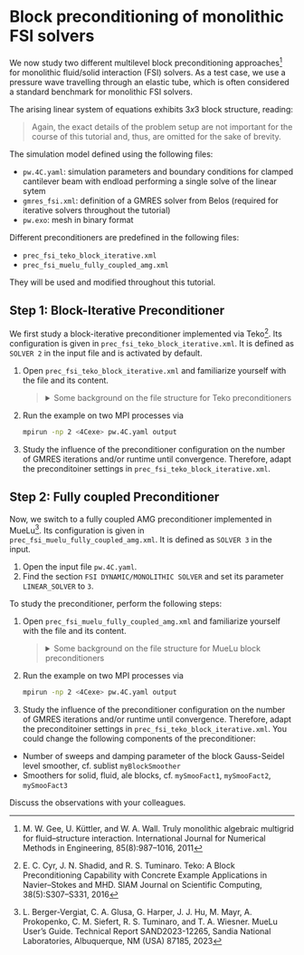 # Block preconditioning of monolithic FSI solvers

We now study two different multilevel block preconditioning approaches[^1] for monolithic fluid/solid interaction (FSI) solvers.
As a test case, we use a pressure wave travelling through an elastic tube, which is often considered a standard benchmark for monolithic FSI solvers.

The arising linear system of equations exhibits $3x3$ block structure, reading:

> Again, the exact details of the problem setup are not important for the course of this tutorial
and, thus, are omitted for the sake of brevity.

The simulation model defined using the following files:

- `pw.4C.yaml`: simulation parameters and boundary conditions for clamped cantilever beam with endload performing a single solve of the linear sytem
- `gmres_fsi.xml`: definition of a GMRES solver from Belos (required for iterative solvers throughout the tutorial)
- `pw.exo`: mesh in binary format

Different preconditioners are predefined in the following files:

- `prec_fsi_teko_block_iterative.xml`
- `prec_fsi_muelu_fully_coupled_amg.xml`

They will be used and modified throughout this tutorial.

## Step 1: Block-Iterative Preconditioner

We first study a block-iterative preconditioner implemented via Teko[^2]. Its configuration is given in `prec_fsi_teko_block_iterative.xml`. It is defined as `SOLVER 2` in the input file and is activated by default.

1. Open `prec_fsi_teko_block_iterative.xml` and familiarize yourself with the file and its content.
   ><details>
   ><summary>Some background on the file structure for Teko preconditioners</summary>
   >
   >The list `Preconditioner` defines the overall layout of the block preconditioner:
   >
   >```xml
   ><ParameterList name="Preconditioner">
   >  <Parameter name="Type" type="string" value="Block Gauss-Seidel"/>
   >  <Parameter name="Use Upper Triangle" type="bool" value="false"/>
   >  <Parameter name="Inverse Type 1" type="string" value="Inverse1"/>
   >  <Parameter name="Inverse Type 2" type="string" value="Inverse2"/>
   >  <Parameter name="Inverse Type 3" type="string" value="Inverse3"/>
   ></ParameterList>
   >```
   >
   >In this case, it selects a `Block Gauss-Seidel` approach. Furthermore, it specifies names of lists (`Inverse1`, `Inverse2`, `Inverse3`) provide details on how to approximate the necessary block inverses of the first, second, and third block within the 3x3 block system.
   >
   >Then, an approximate inversion of each block is specified in their own sublists. For the solid block (`Inverse1`), this reads:
   >
   >```xml
   ><!-- ===========  SINGLE FIELD PRECONDITIONER FOR SOLID ================ -->
   ><ParameterList name="Inverse1">
   >  <Parameter name="Type" type="string" value="MueLu"/>
   >  <Parameter name="multigrid algorithm" type="string" value="sa"/>
   >  <Parameter name="verbosity" type="string" value="None"/>
   >  <Parameter name="coarse: max size" type="int" value="200"/>
   >  <Parameter name="smoother: type" type="string" value="CHEBYSHEV"/>
   >  <ParameterList name="smoother: params">
   >    <Parameter name="chebyshev: degree" type="int" value="2"/>
   >    <Parameter name="chebyshev: min eigenvalue" type="double" value="1.0"/>
   >    <Parameter name="chebyshev: zero starting solution" type="bool" value="true"/>
   >  </ParameterList>
   ></ParameterList>
   >```
   >
   >It uses `MueLu` with an `sa` (smoothed aggregation) algebraic multigrid scheme and provides all other paramters to properly define a MueLu hierharchy. **Note:** This part might look familiar, as it just resembles a "standard" MueLu xml file as you have already seen it in the first part of this turorial, where we have used MueLu for a solid mechanics problem.
   >
   >Analogously, sublists `Inverse2` and `Inverse3` define approximate inversions for the fluid and ALE block, respectively.
   >
   ></details>
1. Run the example on two MPI processes via

   ```bash
   mpirun -np 2 <4Cexe> pw.4C.yaml output
   ```

1. Study the influence of the preconditioner configuration on the number of GMRES iterations and/or runtime  until convergence. Therefore, adapt the preconditoiner settings in `prec_fsi_teko_block_iterative.xml`.

## Step 2: Fully coupled Preconditioner

Now, we switch to a fully coupled AMG preconditioner implemented in MueLu[^3]. Its configuration is given in `prec_fsi_muelu_fully_coupled_amg.xml`. It is defined as `SOLVER 3` in the input.

1. Open the input file `pw.4C.yaml`.
1. Find the section `FSI DYNAMIC/MONOLITHIC SOLVER` and set its parameter `LINEAR_SOLVER` to `3`.

To study the preconditioner, perform the following steps:

1. Open `prec_fsi_muelu_fully_coupled_amg.xml` and familiarize yourself with the file and its content.
   ><details>
   ><summary>Some background on the file structure for MueLu block preconditioners</summary>
   >
   > MueLu block preconditioners can be defined via MueLu's "advanced" input deck. This details all factories, i.e., building blocks of a multigrid hierarchy in sublists of the xml file. These are then processed by MueLu and stitched together to create a MueLu preconditioner.
   >
   >- The list `Factories` collects all individual factories. Factories can refer to other factories, e.g., for using the result of factory A as in put for factory B. Therefore, factory A must be defined prior to factory B in the list of all factories. Other than that, the ordering of the factories is arbitrary. In this spirit, aggregation, transfer operators, or smoothers (or any other component of a MueLu hierarhcy) are represented via their own sublist in the `Factories` list.
   >- The list `Hierarchy` defines the actual multigrid hiearchy based on some parameters and the factories from above.
   >
   ></details>
1. Run the example on two MPI processes via

   ```bash
   mpirun -np 2 <4Cexe> pw.4C.yaml output
   ```

1. Study the influence of the preconditioner configuration on the number of GMRES iterations and/or runtime  until convergence. Therefore, adapt the preconditoiner settings in `prec_fsi_teko_block_iterative.xml`.
You could change the following components of the preconditioner:

- Number of sweeps and damping parameter of the block Gauss-Seidel level smoother, cf. sublist `myBlockSmoother`
- Smoothers for solid, fluid, ale blocks, cf. `mySmooFact1`, `mySmooFact2`, `mySmooFact3`

Discuss the observations with your colleagues.

[^1]: M. W. Gee, U. Küttler, and W. A. Wall. Truly monolithic algebraic multigrid for fluid–structure interaction. International Journal for Numerical Methods in Engineering, 85(8):987–1016, 2011
[^2]: E. C. Cyr, J. N. Shadid, and R. S. Tuminaro. Teko: A Block Preconditioning Capability with Concrete Example Applications in Navier–Stokes and MHD. SIAM Journal on Scientific Computing, 38(5):S307–S331, 2016
[^3]: L. Berger-Vergiat, C. A. Glusa, G. Harper, J. J. Hu, M. Mayr, A. Prokopenko, C. M. Siefert, R. S.
Tuminaro, and T. A. Wiesner. MueLu User’s Guide. Technical Report SAND2023-12265, Sandia National
Laboratories, Albuquerque, NM (USA) 87185, 2023

